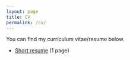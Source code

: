 ```yaml
---
layout: page
title: CV
permalink: /cv/
---
```


You can find my curriculum vitae/resume below.
<ul>
	<!-- <li><a href="long_cv.pdf">CV</a> (4 pages)</li>
	<li><a href="two_page.pdf">Long resume</a> (2 pages)</li> -->
	<li><a href="short_cv.pdf">Short resume</a> (1 page)</li>
</ul>